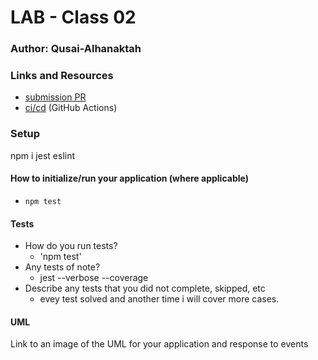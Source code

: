 # LAB - Class 02

### Author: Qusai-Alhanaktah

### Links and Resources

- [submission PR](https://github.com/401-advanced-javascript-qusaiAlhanaktah/lab-02/pull/1)
- [ci/cd](https://github.com/401-advanced-javascript-qusaiAlhanaktah/lab-02/commit/bb65118ca66fd1fec4c97172a7c4f7babd66a368/checks?check_suite_id=418814146) (GitHub Actions)

### Setup
npm i jest eslint

#### How to initialize/run your application (where applicable)

- `npm test`

#### Tests

- How do you run tests?
     - 'npm test'
- Any tests of note?
     - jest --verbose --coverage
- Describe any tests that you did not complete, skipped, etc
     - evey test solved and another time i will cover more cases.
#### UML
Link to an image of the UML for your application and response to events